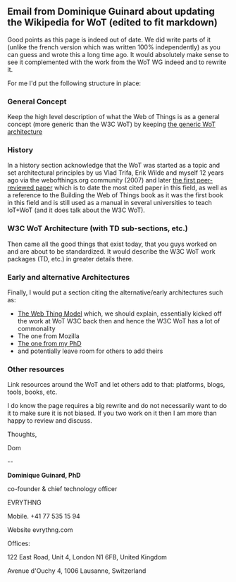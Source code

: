 ## Email from Dominique Guinard about updating the Wikipedia for WoT (edited to fit markdown)

Good points as this page is indeed out of date. We did write parts of it (unlike the french version which was written 100%
independently) as you can guess and wrote this a long time ago. It would absolutely make sense to see it complemented with the work from the WoT WG indeed and to rewrite it.

For me I'd put the following structure in place:

### General Concept

Keep the high level description of what the Web of Things is as a general concept (more generic than the W3C WoT) by keeping [the generic WoT architecture](https://en.wikipedia.org/wiki/Web_of_Things#/media/File:Layers_of_the_Web_of_Things_Architecture.png)

### History

In a history section acknowledge that the WoT was started as a topic and     set architectural principles by us Vlad Trifa, Erik Wilde and myself 12 years ago via the webofthings.org community (2007) and later [the first peer-reviewed paper](https://scholar.google.com/scholar?hl=en&as_sdt=0%2C5&q=Towards+the+Web+of+Things%3A+Web+Mashups+for+Embedded+Devices&btnG=) which is to date the most cited paper in this field, as well as a reference to the Building the Web of Things book as it was the first book in this field and is still used as a manual in several universities to teach IoT+WoT (and it does talk about the W3C WoT).

### W3C WoT Architecture (with TD sub-sections, etc.)

Then came all the good things that exist today, that you guys worked on and are about to be standardized. It would describe the W3C WoT work packages (TD, etc.) in greater details there.

### Early and alternative Architectures

Finally, I would put a section citing the alternative/early architectures such as:

- [The Web Thing Model](https://www.w3.org/Submission/wot-model/) which, we should explain, essentially kicked off the work at WoT W3C back then and hence the W3C WoT has a lot of commonality
- The one from Mozilla
- [The one from my PhD](https://webofthings.org/2011/12/01/phd-web-of-things-app-archi/)
- and potentially leave room for others to add theirs

### Other resources

Link resources around the WoT and let others add to that: platforms, blogs, tools, books, etc.

I do know the page requires a big rewrite and do not necessarily want to do it to make sure it is not biased. If you two work on it then I am more than happy to review and discuss.

Thoughts,

Dom

--

**Dominique Guinard, PhD**

co-founder & chief technology officer

EVRYTHNG

Mobile. +41 77 535 15 94

Website evrythng.com

Offices:

122 East Road, Unit 4, London N1 6FB, United Kingdom

Avenue d'Ouchy 4, 1006 Lausanne, Switzerland